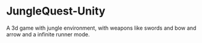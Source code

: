 # JungleQuest-Unity
A 3d game with jungle environment, with weapons like swords and bow and arrow and a  infinite runner mode. 
